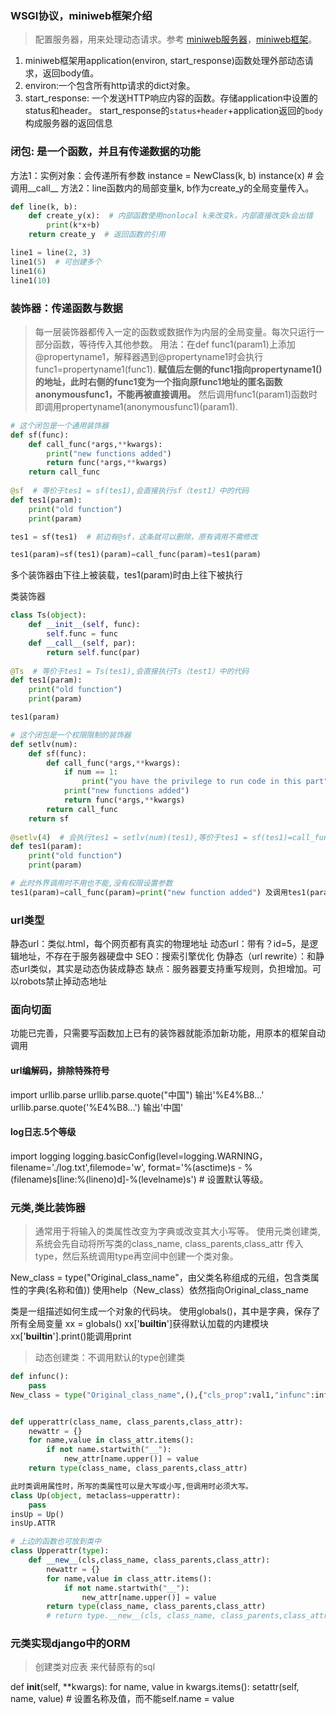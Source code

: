 ### WSGI协议，miniweb框架介绍
> 配置服务器，用来处理动态请求。参考 [miniweb服务器]，[miniweb框架]。

1. miniweb框架用application(environ, start_response)函数处理外部动态请求，返回body值。
2. environ:一个包含所有http请求的dict对象。
3. start_response: 一个发送HTTP响应内容的函数。存储application中设置的status和header。
start_response的`status+header`+application返回的`body`构成服务器的返回信息

[miniweb服务器]: .\P6-miniweb\basic-miniweb\web-server.py
[miniweb框架]: .\P6-miniweb\basic-miniweb\dynamic\mini_web.py

### 闭包: 是一个函数，并且有传递数据的功能
方法1：实例对象：会传递所有参数
instance = NewClass(k, b)
instance(x)  # 会调用__call__
方法2：line函数内的局部变量k, b作为create_y的全局变量传入。

```python
def line(k, b):
    def create_y(x):  # 内部函数使用nonlocal k来改变k，内部直接改变k会出错
        print(k*x+b)
    return create_y  # 返回函数的引用

line1 = line(2, 3)
line1(5)  # 可创建多个
line1(6)
line1(10)
```

### 装饰器：传递函数与数据
> 每一层装饰器都传入一定的函数或数据作为内层的全局变量。每次只运行一部分函数，等待传入其他参数。
用法：在def func1(param1)上添加@propertyname1，解释器遇到@propertyname1时会执行func1=propertyname1(func1).
**赋值后左侧的func1指向propertyname1()的地址，此时右侧的func1变为一个指向原func1地址的匿名函数anonymousfunc1，不能再被直接调用。**
然后调用func1(param1)函数时即调用propertyname1(anonymousfunc1)(param1).

```python
# 这个闭包是一个通用装饰器
def sf(func):
    def call_func(*args,**kwargs):
        print("new functions added")
        return func(*args,**kwargs)
    return call_func
    
@sf  # 等价于tes1 = sf(tes1),会直接执行sf（test1）中的代码
def tes1(param):
    print("old function")
    print(param)

tes1 = sf(tes1)  # 前边有@sf，这条就可以删除，原有调用不需修改

tes1(param)=sf(tes1)(param)=call_func(param)=tes1(param)
```
多个装饰器由下往上被装载，tes1(param)时由上往下被执行

类装饰器

```python
class Ts(object):
    def __init__(self, func):
        self.func = func
    def __call__(self, par):
        return self.func(par)
        
@Ts  # 等价于tes1 = Ts(tes1),会直接执行Ts（test1）中的代码
def tes1(param):
    print("old function")
    print(param)

tes1(param)
```


```python
# 这个闭包是一个权限限制的装饰器
def setlv(num):
    def sf(func):
        def call_func(*args,**kwargs):
            if num == 1:
                print("you have the privilege to run code in this part")
            print("new functions added")
            return func(*args,**kwargs)
        return call_func
    return sf
    
@setlv(4)  # 会执行tes1 = setlv(num)(tes1),等价于tes1 = sf(tes1)=call_func,已传入tes1且num=4。
def tes1(param):
    print("old function")
    print(param)

# 此时外界调用时不用也不能,没有权限设置参数
tes1(param)=call_func(param)=print("new function added") 及调用tes1(param)
```

### url类型
静态url：类似.html，每个网页都有真实的物理地址
动态url：带有？id=5，是逻辑地址，不存在于服务器硬盘中
SEO：搜索引擎优化
伪静态（url rewrite）：和静态url类似，其实是动态伪装成静态
缺点：服务器要支持重写规则，负担增加。可以robots禁止掉动态地址


### 面向切面
功能已完善，只需要写函数加上已有的装饰器就能添加新功能，用原本的框架自动调用

#### url编解码，排除特殊符号
import urllib.parse
urllib.parse.quote("中国")
输出'%E4%B8...'
urllib.parse.quote('%E4%B8...')
输出'中国'

#### log日志.5个等级
import logging
logging.basicConfig(level=logging.WARNING，
filename='./log.txt',filemode='w',
format='%(asctime)s - %(filename)s[line:%(lineno)d]-%(levelname)s')  # 设置默认等级。

### 元类,类比装饰器
> 通常用于将输入的类属性改变为字典或改变其大小写等。 
> 使用元类创建类,系统会先自动将所写类的class_name, class_parents,class_attr
传入type，然后系统调用type再空间中创建一个类对象。

New_class = type("Original_class_name"，由父类名称组成的元组，包含类属性的字典(名称和值))
使用help（New_class）依然指向Original_class_name

类是一组描述如何生成一个对象的代码块。
使用globals()，其中是字典，保存了所有全局变量
xx = globals()
xx['__builtin__']获得默认加载的内建模块
xx['__builtin__'].print()能调用print

> 动态创建类：不调用默认的type创建类

```python
def infunc():
    pass
New_class = type("Original_class_name",(),{"cls_prop":val1,"infunc":infuc}


def upperattr(class_name, class_parents,class_attr):
    newattr = {}
    for name,value in class_attr.items():
        if not name.startwith("__"):
            new_attr[name.upper()] = value
    return type(class_name, class_parents,class_attr)

此时类调用属性时，所写的类属性可以是大写或小写,但调用时必须大写。
class Up(object, metaclass=upperattr):
    pass
insUp = Up()
insUp.ATTR

# 上边的函数也可放到类中
class Upperattr(type):
    def __new__(cls,class_name, class_parents,class_attr):
        newattr = {}
        for name,value in class_attr.items():
            if not name.startwith("__"):
                new_attr[name.upper()] = value
        return type(class_name, class_parents,class_attr)
        # return type.__new__(cls, class_name, class_parents,class_attr)         
```

### 元类实现django中的ORM
> 创建类对应表 来代替原有的sql

def __init__(self, **kwargs):
    for name, value in kwargs.items():
        setattr(self, name, value) # 设置名称及值，而不能self.name = value
